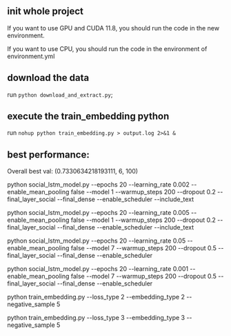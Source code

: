 ## init whole project
If you want to use GPU and CUDA 11.8, you should run the code in the new environment.

If you want to use CPU, you should run the code in the environment of environment.yml

## download the data

run  `python download_and_extract.py`;

## execute the train_embedding python

run `nohup python train_embedding.py > output.log 2>&1 &`

## best performance:

Overall best val:  (0.7330634218193111, 6, 100)

python social_lstm_model.py --epochs 20 --learning_rate 0.002 --enable_mean_pooling false --model 1 --warmup_steps 200 --dropout 0.2 --final_layer_social  --final_dense --enable_scheduler --include_text


python social_lstm_model.py --epochs 20 --learning_rate 0.005 --enable_mean_pooling false --model 1 --warmup_steps 200 --dropout 0.2 --final_layer_social  --final_dense --enable_scheduler --include_text



python social_lstm_model.py --epochs 20 --learning_rate 0.05 --enable_mean_pooling false --model 7 --warmup_steps 200 --dropout 0.5  --final_layer_social  --final_dense --enable_scheduler


python social_lstm_model.py --epochs 20 --learning_rate 0.001 --enable_mean_pooling false --model 7 --warmup_steps 200 --dropout 0.5  --final_layer_social  --final_dense --enable_scheduler







python train_embedding.py --loss_type 2 --embedding_type 2 --negative_sample 5

python train_embedding.py --loss_type 3 --embedding_type 3 --negative_sample 5